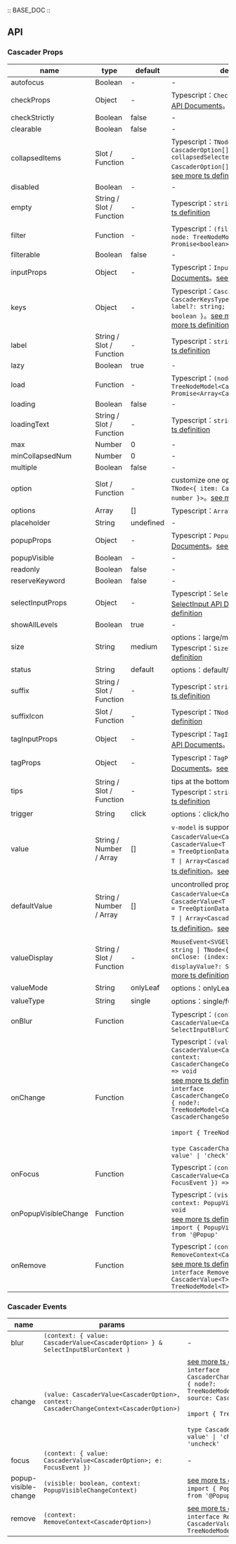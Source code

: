 :: BASE_DOC ::

## API
### Cascader Props

name | type | default | description | required
-- | -- | -- | -- | --
autofocus | Boolean | - | \- | N
checkProps | Object | - | Typescript：`CheckboxProps`，[Checkbox API Documents](./checkbox?tab=api)。[see more ts definition](https://github.com/Tencent/tdesign-vue/tree/develop/src/cascader/type.ts) | N
checkStrictly | Boolean | false | \- | N
clearable | Boolean | false | \- | N
collapsedItems | Slot / Function | - | Typescript：`TNode<{ value: CascaderOption[]; collapsedSelectedItems: CascaderOption[]; count: number }>`。[see more ts definition](https://github.com/Tencent/tdesign-vue/blob/develop/src/common.ts) | N
disabled | Boolean | - | \- | N
empty | String / Slot / Function | - | Typescript：`string \| TNode`。[see more ts definition](https://github.com/Tencent/tdesign-vue/blob/develop/src/common.ts) | N
filter | Function | - | Typescript：`(filterWords: string, node: TreeNodeModel) => boolean \| Promise<boolean>` | N
filterable | Boolean | false | \- | N
inputProps | Object | - | Typescript：`InputProps`，[Input API Documents](./input?tab=api)。[see more ts definition](https://github.com/Tencent/tdesign-vue/tree/develop/src/cascader/type.ts) | N
keys | Object | - | Typescript：`CascaderKeysType` `interface CascaderKeysType { value?: string; label?: string; children?: string \| boolean }`。[see more ts definition](https://github.com/Tencent/tdesign-vue/blob/develop/src/common.ts)。[see more ts definition](https://github.com/Tencent/tdesign-vue/tree/develop/src/cascader/type.ts) | N
label | String / Slot / Function | - | Typescript：`string \| TNode`。[see more ts definition](https://github.com/Tencent/tdesign-vue/blob/develop/src/common.ts) | N
lazy | Boolean | true | \- | N
load | Function | - | Typescript：`(node: TreeNodeModel<CascaderOption>) => Promise<Array<CascaderOption>>` | N
loading | Boolean | false | \- | N
loadingText | String / Slot / Function | - | Typescript：`string \| TNode`。[see more ts definition](https://github.com/Tencent/tdesign-vue/blob/develop/src/common.ts) | N
max | Number | 0 | \- | N
minCollapsedNum | Number | 0 | \- | N
multiple | Boolean | false | \- | N
option | Slot / Function | - | customize one option。Typescript：`TNode<{ item: CascaderOption; index: number }>`。[see more ts definition](https://github.com/Tencent/tdesign-vue/blob/develop/src/common.ts) | N
options | Array | [] | Typescript：`Array<CascaderOption>` | N
placeholder | String | undefined | \- | N
popupProps | Object | - | Typescript：`PopupProps`，[Popup API Documents](./popup?tab=api)。[see more ts definition](https://github.com/Tencent/tdesign-vue/tree/develop/src/cascader/type.ts) | N
popupVisible | Boolean | - | \- | N
readonly | Boolean | false | \- | N
reserveKeyword | Boolean | false | \- | N
selectInputProps | Object | - | Typescript：`SelectInputProps`，[SelectInput API Documents](./select-input?tab=api)。[see more ts definition](https://github.com/Tencent/tdesign-vue/tree/develop/src/cascader/type.ts) | N
showAllLevels | Boolean | true | \- | N
size | String | medium | options：large/medium/small。Typescript：`SizeEnum`。[see more ts definition](https://github.com/Tencent/tdesign-vue/blob/develop/src/common.ts) | N
status | String | default | options：default/success/warning/error | N
suffix | String / Slot / Function | - | Typescript：`string \| TNode`。[see more ts definition](https://github.com/Tencent/tdesign-vue/blob/develop/src/common.ts) | N
suffixIcon | Slot / Function | - | Typescript：`TNode`。[see more ts definition](https://github.com/Tencent/tdesign-vue/blob/develop/src/common.ts) | N
tagInputProps | Object | - | Typescript：`TagInputProps`，[TagInput API Documents](./tag-input?tab=api)。[see more ts definition](https://github.com/Tencent/tdesign-vue/tree/develop/src/cascader/type.ts) | N
tagProps | Object | - | Typescript：`TagProps`，[Tag API Documents](./tag?tab=api)。[see more ts definition](https://github.com/Tencent/tdesign-vue/tree/develop/src/cascader/type.ts) | N
tips | String / Slot / Function | - | tips at the bottom of cascader。Typescript：`string \| TNode`。[see more ts definition](https://github.com/Tencent/tdesign-vue/blob/develop/src/common.ts) | N
trigger | String | click | options：click/hover | N
value | String / Number / Array | [] | `v-model` is supported。Typescript：`CascaderValue<CascaderOption>` `type CascaderValue<T extends TreeOptionData = TreeOptionData> = string \| number \| T \| Array<CascaderValue<T>>`。[see more ts definition](https://github.com/Tencent/tdesign-vue/blob/develop/src/common.ts)。[see more ts definition](https://github.com/Tencent/tdesign-vue/tree/develop/src/cascader/type.ts) | N
defaultValue | String / Number / Array | [] | uncontrolled property。Typescript：`CascaderValue<CascaderOption>` `type CascaderValue<T extends TreeOptionData = TreeOptionData> = string \| number \| T \| Array<CascaderValue<T>>`。[see more ts definition](https://github.com/Tencent/tdesign-vue/blob/develop/src/common.ts)。[see more ts definition](https://github.com/Tencent/tdesign-vue/tree/develop/src/cascader/type.ts) | N
valueDisplay | String / Slot / Function | - | `MouseEvent<SVGElement>`。Typescript：`string \| TNode<{ value: SelectValue; onClose: (index: number) => void; displayValue?: SelectValue }>`。[see more ts definition](https://github.com/Tencent/tdesign-vue/blob/develop/src/common.ts) | N
valueMode | String | onlyLeaf | options：onlyLeaf/parentFirst/all | N
valueType | String | single | options：single/full | N
onBlur | Function |  | Typescript：`(context: { value: CascaderValue<CascaderOption> } & SelectInputBlurContext ) => void`<br/> | N
onChange | Function |  | Typescript：`(value: CascaderValue<CascaderOption>, context: CascaderChangeContext<CascaderOption>) => void`<br/>[see more ts definition](https://github.com/Tencent/tdesign-vue/tree/develop/src/cascader/type.ts)。<br/>`interface CascaderChangeContext<CascaderOption> { node?: TreeNodeModel<CascaderOption>; source: CascaderChangeSource }`<br/><br/>`import { TreeNodeModel } from '@Tree'`<br/><br/>`type CascaderChangeSource = 'invalid-value' \| 'check' \| 'clear' \| 'uncheck'`<br/> | N
onFocus | Function |  | Typescript：`(context: { value: CascaderValue<CascaderOption>; e: FocusEvent }) => void`<br/> | N
onPopupVisibleChange | Function |  | Typescript：`(visible: boolean, context: PopupVisibleChangeContext) => void`<br/>[see more ts definition](https://github.com/Tencent/tdesign-vue/tree/develop/src/cascader/type.ts)。<br/>`import { PopupVisibleChangeContext } from '@Popup'`<br/> | N
onRemove | Function |  | Typescript：`(context: RemoveContext<CascaderOption>) => void`<br/>[see more ts definition](https://github.com/Tencent/tdesign-vue/tree/develop/src/cascader/type.ts)。<br/>`interface RemoveContext<T> { value: CascaderValue<T>; node: TreeNodeModel<T> }`<br/> | N

### Cascader Events

name | params | description
-- | -- | --
blur | `(context: { value: CascaderValue<CascaderOption> } & SelectInputBlurContext )` | \-
change | `(value: CascaderValue<CascaderOption>, context: CascaderChangeContext<CascaderOption>)` | [see more ts definition](https://github.com/Tencent/tdesign-vue/tree/develop/src/cascader/type.ts)。<br/>`interface CascaderChangeContext<CascaderOption> { node?: TreeNodeModel<CascaderOption>; source: CascaderChangeSource }`<br/><br/>`import { TreeNodeModel } from '@Tree'`<br/><br/>`type CascaderChangeSource = 'invalid-value' \| 'check' \| 'clear' \| 'uncheck'`<br/>
focus | `(context: { value: CascaderValue<CascaderOption>; e: FocusEvent })` | \-
popup-visible-change | `(visible: boolean, context: PopupVisibleChangeContext)` | [see more ts definition](https://github.com/Tencent/tdesign-vue/tree/develop/src/cascader/type.ts)。<br/>`import { PopupVisibleChangeContext } from '@Popup'`<br/>
remove | `(context: RemoveContext<CascaderOption>)` | [see more ts definition](https://github.com/Tencent/tdesign-vue/tree/develop/src/cascader/type.ts)。<br/>`interface RemoveContext<T> { value: CascaderValue<T>; node: TreeNodeModel<T> }`<br/>
